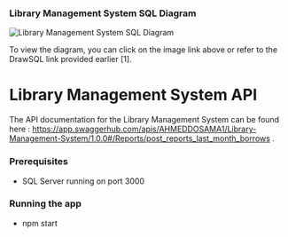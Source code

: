 ### Library Management System SQL Diagram

![Library Management System SQL Diagram](library-management-system-diagram.png)

To view the diagram, you can click on the image link above or refer to the DrawSQL link provided earlier [1].

# Library Management System API

The API documentation for the Library Management System can be found here : https://app.swaggerhub.com/apis/AHMEDDOSAMA1/Library-Management-System/1.0.0#/Reports/post_reports_last_month_borrows .

### Prerequisites

- SQL Server running on port 3000

 ### Running the app
- npm start
